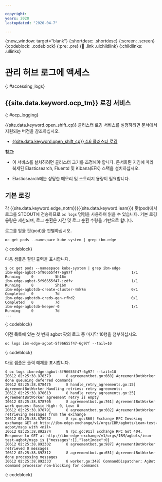 ```yaml
---

copyright:
years: 2020
lastupdated: "2020-04-7"

---
```


{:new_window: target="blank"}
{:shortdesc: .shortdesc}
{:screen: .screen}
{:codeblock: .codeblock}
{:pre: .pre}
{:child: .link .ulchildlink}
{:childlinks: .ullinks}

# 관리 허브 로그에 액세스
{: #accessing_logs}

## {{site.data.keyword.ocp_tm}} 로깅 서비스
{: #ocp_logging}

{{site.data.keyword.open_shift_cp}} 클러스터 로깅 서비스를 설정하려면 문서에서 지원되는 버전을 참조하십시오.

* [{{site.data.keyword.open_shift_cp}} 4.6 클러스터 로깅](https://docs.openshift.com/container-platform/4.6/logging/cluster-logging.html)

**참고:** 

* 이 서비스를 설치하려면 클러스터 크기를 조정해야 합니다. 문서화된 지침에 따라 복제된 Elasticsearch, Fluentd 및 Kibana(EFK) 스택을 설치하십시오. 

* Elasticsearch에는 상당한 메모리 및 스토리지 용량이 필요합니다.

## 기본 로깅

각 {{site.data.keyword.edge_notm}}({{site.data.keyword.ieam}}) 팟(pod)에서 로그를 STDOUT에 전송하므로 `oc logs` 명령을 사용하여 읽을 수 있습니다. 기본 로깅 용량은 제한되며, 로그 순환은 시간 및 로그 순환 수량을 기반으로 합니다.

로그를 얻을 팟(pod)을 판별하십시오.

```
oc get pods --namespace kube-system | grep ibm-edge
```
{: codeblock}

다음 샘플은 잘린 출력을 표시합니다.

```
$ oc get pods --namespace kube-system | grep ibm-edge
ibm-edge-agbot-5f96655f47-6g97f                           1/1     Running     0          5h16m
ibm-edge-agbot-5f96655f47-jzdfv                           1/1     Running     0          5h16m
ibm-edge-agbotdb-create-cluster-4mk7m                     0/1     Completed   0          7d
ibm-edge-agbotdb-creds-gen-rfhd2                          0/1     Completed   0          7d
ibm-edge-agbotdb-keeper-0                                 1/1     Running     0          7d
...
```
{: codeblock}

이전 목록에 있는 첫 번째 agbot 팟의 로그 중 마지막 10행을 첨부하십시오.

```
oc logs ibm-edge-agbot-5f96655f47-6g97f --tail=10
```
{: codeblock}

다음 샘플은 출력 예제를 표시합니다.

```
$ oc logs ibm-edge-agbot-5f96655f47-6g97f --tail=10
I0612 02:25:38.878379       8 agreementbot.go:660] AgreementBotWorker done queueing deferred commands
I0612 02:25:38.878475       8 handle_retry_agreements.go:15] AgreementBotWorker Handling retries: retry agreements:
I0612 02:25:38.878613       8 handle_retry_agreements.go:25] AgreementBotWorker agreement retry is empty
I0612 02:25:38.878705       8 agreementbot.go:761] AgreementBotWorker work queues: Basic High: 0, Low: 0
I0612 02:25:38.878791       8 agreementbot.go:602] AgreementBotWorker retrieving messages from the exchange
I0612 02:25:38.878932       8 rpc.go:860] Exchange RPC Invoking exchange GET at http://ibm-edge-exchange/v1/orgs/IBM/agbots/ieam-test-agbot/msgs with <nil>
I0612 02:25:38.892274       8 rpc.go:911] Exchange RPC Got 404. Response to GET at http://ibm-edge-exchange/v1/orgs/IBM/agbots/ieam-test-agbot/msgs is {"messages":[],"lastIndex":0}
I0612 02:25:38.892302       8 agreementbot.go:987] AgreementBotWorker retrieved 0 messages
I0612 02:25:38.892312       8 agreementbot.go:651] AgreementBotWorker done processing messages
I0612 02:25:38.892333       8 worker.go:348] CommandDispatcher: AgBot command processor non-blocking for commands
```
{: codeblock}
